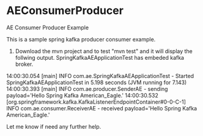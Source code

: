 # AEConsumerProducer
AE Consumer Producer Example

This is a sample spring kafka producer consumer example.
1. Download the mvn project and to test "mvn test" and it will display the follwing output.
SpringKafkaAEApplicationTest has embeded kafka broker. 

14:00:30.054 [main] INFO  com.ae.SpringKafkaAEApplicationTest - Started SpringKafkaAEApplicationTest in 5.198 seconds (JVM running for 7.143)
14:00:30.393 [main] INFO  com.ae.producer.SenderAE - sending payload='Hello Spring Kafka American_Eagle.'
14:00:30.532 [org.springframework.kafka.KafkaListenerEndpointContainer#0-0-C-1] INFO  com.ae.consumer.ReceiverAE - received payload='Hello Spring Kafka American_Eagle.'

Let me know if need any further help.
